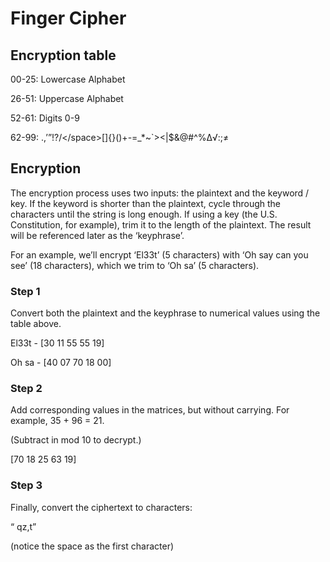 # Finger Cipher
## Encryption table

00-25: Lowercase Alphabet

26-51: Uppercase Alphabet

52-61: Digits 0-9

62-99: .,’”!?/\</space>[]{}()+-=_*~\`><|$&@#^%∆√</tab></enter>:;≠


## Encryption

The encryption process uses two inputs: the plaintext and the keyword / key. If the keyword is shorter than the plaintext, cycle through the characters until the string is long enough. If using a key (the U.S. Constitution, for example), trim it to the length of the plaintext. The result will be referenced later as the ‘keyphrase’.

For an example, we’ll encrypt ‘El33t’ (5 characters) with ‘Oh say can you see’ (18 characters), which we trim to ‘Oh sa’ (5 characters).

### Step 1
Convert both the plaintext and the keyphrase to numerical values using the table above. 

El33t - [30 11 55 55 19]

Oh sa - [40 07 70 18 00]

### Step 2

Add corresponding values in the matrices, but without carrying. For example, 35 + 96 = 21. 

(Subtract in mod 10 to decrypt.)

[70 18 25 63 19]
  
### Step 3

Finally, convert the ciphertext to characters:

“ qz,t”

(notice the space as the first character)
